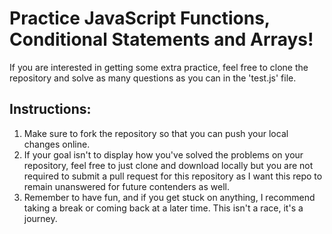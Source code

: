 # Practice JavaScript Functions, Conditional Statements and Arrays!

If you are interested in getting some extra practice, feel free to clone the repository and solve as many questions as you can in the 'test.js' file.

## Instructions:

1. Make sure to fork the repository so that you can push your local changes online.
2. If your goal isn't to display how you've solved the problems on your repository, feel free to just clone and download locally but you are not required to submit a pull request for this repository as I want this repo to remain unanswered for future contenders as well.
3. Remember to have fun, and if you get stuck on anything, I recommend taking a break or coming back at a later time. This isn't a race, it's a journey.
